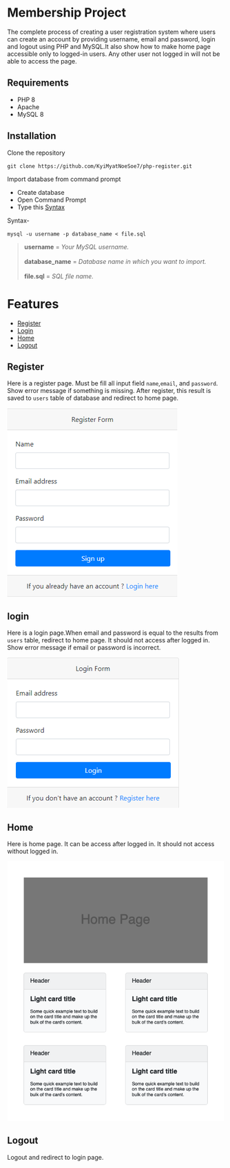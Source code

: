 # Membership Project
The complete process of creating a user registration system where users can create an account by providing username, email and password, login and logout using PHP and MySQL.It also show how to make home page accessible only to logged-in users. Any other user not logged in will not be able to access the page.

## Requirements

- PHP 8
- Apache 
- MySQL 8

## Installation

Clone the repository
```
git clone https://github.com/KyiMyatNoeSoe7/php-register.git
```

Import database from command prompt

- Create database 
- Open Command Prompt
- Type this [Syntax](#syntax)

Syntax-

```
mysql -u username -p database_name < file.sql
```

>**username** = *Your MySQL username.*<br /><br />
**database_name** = *Database name in which you want to import.*<br /><br />
**file.sql** = *SQL file name.*

# Features

- [Register](#register)
- [Login](#login)
- [Home](#home)
- [Logout](#logout)
## Register
Here is a register page. Must be fill all input field `name`,`email`, and `password`. Show error message if something is missing. After register, this result is saved to `users` table of database and redirect to home page.
    
![Register Image](./images/register.png)

## login

Here is a login page.When email and password is equal to the results from `users` table, redirect to home page. It should not access after logged in. Show error message if email or password is incorrect. 

![Login Image](./images/login.png)


## Home

Here is home page. It can be access after logged in. It should not access without logged in.

![Home Image](./images/home.png)

## Logout

Logout and redirect to login page.

